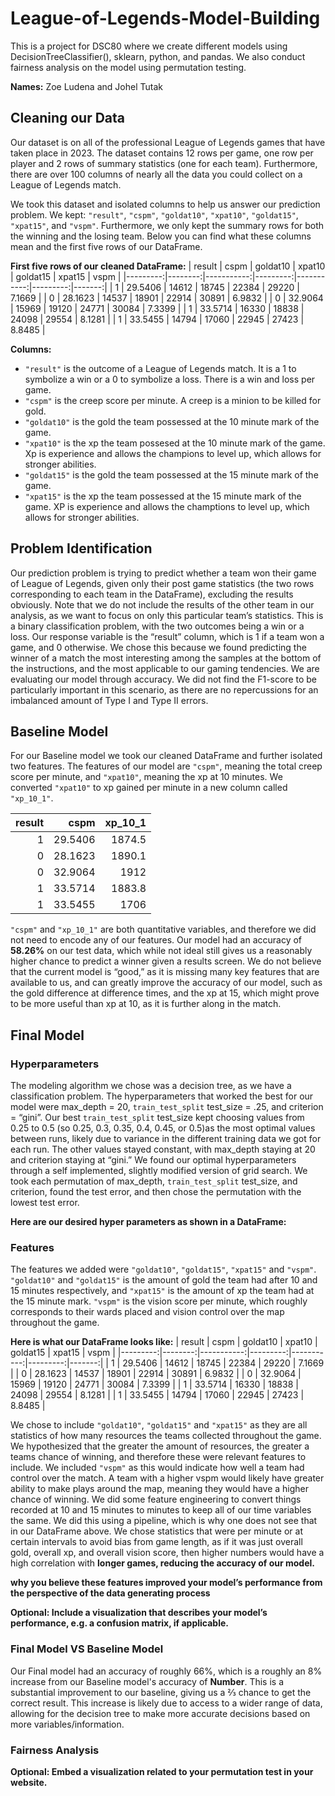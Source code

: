 # League-of-Legends-Model-Building
This is a project for DSC80 where we create different models using DecisionTreeClassifier(), sklearn, python, and pandas. We also conduct fairness analysis on the model using permutation testing.

**Names:** Zoe Ludena and Johel Tutak

## Cleaning our Data
Our dataset is on all of the professional League of Legends games that have taken place in 2023. The dataset contains 12 rows per game, one row per player and 2 rows of summary statistics (one for each team). Furthermore, there are over 100 columns of nearly all the data you could collect on a League of Legends match.

We took this dataset and isolated columns to help us answer our prediction problem. We kept: `"result"`, `"cspm"`, `"goldat10"`, `"xpat10"`, `"goldat15"`, `"xpat15"`, and `"vspm"`. Furthermore, we only kept the summary rows for both the winning and the losing team. Below you can find what these columns mean and the first five rows of our DataFrame.

**First five rows of our cleaned DataFrame:**
|   result |    cspm |   goldat10 |   xpat10 |   goldat15 |   xpat15 |   vspm |
|---------:|--------:|-----------:|---------:|-----------:|---------:|-------:|
|        1 | 29.5406 |      14612 |    18745 |      22384 |    29220 | 7.1669 |
|        0 | 28.1623 |      14537 |    18901 |      22914 |    30891 | 6.9832 |
|        0 | 32.9064 |      15969 |    19120 |      24771 |    30084 | 7.3399 |
|        1 | 33.5714 |      16330 |    18838 |      24098 |    29554 | 8.1281 |
|        1 | 33.5455 |      14794 |    17060 |      22945 |    27423 | 8.8485 |

**Columns:**
- `"result"` is the outcome of a League of Legends match. It is a 1 to symbolize a win or a 0 to symbolize a loss. There is a win and loss per game.
- `"cspm"` is the creep score per minute. A creep is a minion to be killed for gold.
- `"goldat10"` is the gold the team possessed at the 10 minute mark of the game.
- `"xpat10"` is the xp the team possesed at the 10 minute mark of the game. Xp is experience and allows the champions to level up, which allows for stronger abilities.
- `"goldat15"` is the gold the team possessed at the 15 minute mark of the game.
- `"xpat15"` is the xp the team possessed at the 15 minute mark of the game. XP is experience and allows the champtions to level up, which allows for stronger abilities.

## Problem Identification
Our prediction problem is trying to predict whether a team won their game of League of Legends, given only their post game statistics (the two rows corresponding to each team in the DataFrame), excluding the results obviously. Note that we do not include the results of the other team in our analysis, as we want to focus on only this particular team’s statistics. This is a binary classification problem, with the two outcomes being a win or a loss. Our response variable is the “result” column, which is 1 if a team won a game, and 0 otherwise. We chose this because we found predicting the winner of a match the most interesting among the samples at the bottom of the instructions, and the most applicable to our gaming tendencies. We are evaluating our model through accuracy. We did not find the F1-score to be particularly important in this scenario, as there are no repercussions for an imbalanced amount of Type I and Type II errors.

## Baseline Model
For our Baseline model we took our cleaned DataFrame and further isolated two features. The features of our model are `"cspm"`, meaning the total creep score per minute, and `"xpat10"`, meaning the xp at 10 minutes. We converted `"xpat10"` to xp gained per minute in a new column called `"xp_10_1"`.

|   result |    cspm |   xp_10_1 |
|---------:|--------:|----------:|
|        1 | 29.5406 |    1874.5 |
|        0 | 28.1623 |    1890.1 |
|        0 | 32.9064 |    1912   |
|        1 | 33.5714 |    1883.8 |
|        1 | 33.5455 |    1706   |

`"cspm"` and `"xp_10_1"` are both quantitative variables, and therefore we did not need to encode any of our features. Our model had an accuracy of **58.26%** on our test data, which while not ideal still gives us a reasonably higher chance to predict a winner given a results screen. We do not believe that the current model is “good,” as it is missing many key features that are available to us, and can greatly improve the accuracy of our model, such as the gold difference at difference times, and the xp at 15, which might prove to be more useful than xp at 10, as it is further along in the match.

## Final Model
### Hyperparameters
The modeling algorithm we chose was a decision tree, as we have a classification problem. The hyperparameters that worked the best for our model were max_depth = 20, `train_test_split` test_size = .25, and criterion = “gini”. Our best `train_test_split` test_size kept choosing values from 0.25 to 0.5 (so 0.25, 0.3, 0.35, 0.4, 0.45, or 0.5)as the most optimal values between runs, likely due to variance in the different training data we got for each run. The other values stayed constant, with max_depth staying at 20 and criterion staying at “gini.” We found our optimal hyperparameters through a self implemented, slightly modified version of grid search. We took each permutation of max_depth, `train_test_split` test_size, and criterion, found the test error, and then chose the permutation with the lowest test error.

**Here are our desired hyper parameters as shown in a DataFrame:**


### Features
The features we added were `"goldat10"`, `"goldat15"`, `"xpat15"` and `"vspm"`. `"goldat10"` and `"goldat15"` is the amount of gold the team had after 10 and 15 minutes respectively, and `"xpat15"` is the amount of xp the team had at the 15 minute mark. `"vspm"` is the vision score per minute, which roughly corresponds to their wards placed and vision control over the map throughout the game.

**Here is what our DataFrame looks like:**
|   result |    cspm |   goldat10 |   xpat10 |   goldat15 |   xpat15 |   vspm |
|---------:|--------:|-----------:|---------:|-----------:|---------:|-------:|
|        1 | 29.5406 |      14612 |    18745 |      22384 |    29220 | 7.1669 |
|        0 | 28.1623 |      14537 |    18901 |      22914 |    30891 | 6.9832 |
|        0 | 32.9064 |      15969 |    19120 |      24771 |    30084 | 7.3399 |
|        1 | 33.5714 |      16330 |    18838 |      24098 |    29554 | 8.1281 |
|        1 | 33.5455 |      14794 |    17060 |      22945 |    27423 | 8.8485 |

We chose to include `"goldat10"`, `"goldat15"` and `"xpat15"` as they are all statistics of how many resources the teams collected throughout the game. We hypothesized that the greater the amount of resources, the greater a teams chance of winning, and therefore these were relevant features to include. We included `"vspm"` as this would indicate how well a team had control over the match. A team with a higher vspm would likely have greater ability to make plays around the map, meaning they would have a higher chance of winning. We did some feature engineering to convert things recorded at 10 and 15 minutes to minutes to keep all of our time variables the same. We did this using a pipeline, which is why one does not see that in our DataFrame above. We chose statistics that were per minute or at certain intervals to avoid bias from game length, as if it was just overall gold, overall xp, and overall vision score, then higher numbers would have a high correlation with **longer games, reducing the accuracy of our model.**

**why you believe these features improved your model’s performance from the perspective of the data generating process**

**Optional: Include a visualization that describes your model’s performance, e.g. a confusion matrix, if applicable.**

### Final Model VS Baseline Model
Our Final model had an accuracy of roughly 66%, which is a roughly an 8% increase from our Baseline model's accuracy of **Number**. This is a substantial improvement to our baseline, giving us a ⅔ chance to get the correct result. This increase is likely due to access to a wider range of data, allowing for the decision tree to make more accurate decisions based on more variables/information.

### Fairness Analysis
**Optional: Embed a visualization related to your permutation test in your website.**